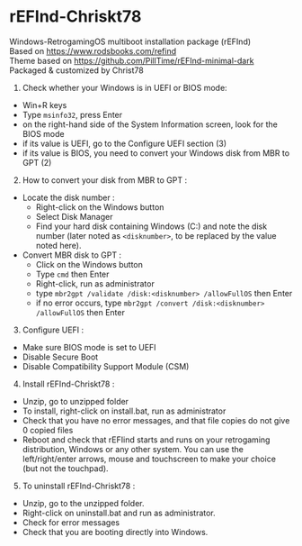 # rEFInd-Chriskt78
Windows-RetrogamingOS multiboot installation package (rEFInd)\
Based on https://www.rodsbooks.com/refind \
Theme based on https://github.com/PillTime/rEFInd-minimal-dark \
Packaged & customized by Christ78 

1) Check whether your Windows is in UEFI or BIOS mode:
- Win+R keys
- Type ``msinfo32``, press Enter
- on the right-hand side of the System Information screen, look for the BIOS mode
- if its value is UEFI, go to the Configure UEFI section (3)
- if its value is BIOS, you need to convert your Windows disk from MBR to GPT (2)

2) How to convert your disk from MBR to GPT :
- Locate the disk number :
	- Right-click on the Windows button
	- Select Disk Manager
	- Find your hard disk containing Windows (C:) and note the disk number (later noted as ``<disknumber>``, to be replaced by the value noted here).
- Convert MBR disk to GPT :
	- Click on the Windows button
	- Type ``cmd`` then Enter
	- Right-click, run as administrator
	- type ``mbr2gpt /validate /disk:<disknumber> /allowFullOS`` then Enter
	- if no error occurs, type ``mbr2gpt /convert /disk:<disknumber> /allowFullOS`` then Enter

3) Configure UEFI : 
- Make sure BIOS mode is set to UEFI
- Disable Secure Boot
- Disable Compatibility Support Module (CSM)

4) Install rEFInd-Chriskt78 :
- Unzip, go to unzipped folder
- To install, right-click on install.bat, run as administrator
- Check that you have no error messages, and that file copies do not give 0 copied files
- Reboot and check that rEFIind starts and runs on your retrogaming distribution, Windows or any other system. You can use the left/right/enter arrows, mouse and touchscreen to make your choice (but not the touchpad).

5) To uninstall rEFInd-Chriskt78 :
- Unzip, go to the unzipped folder.
- Right-click on uninstall.bat and run as administrator.
- Check for error messages
- Check that you are booting directly into Windows. 
